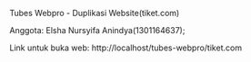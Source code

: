 Tubes Webpro - Duplikasi Website(tiket.com)

Anggota:
Elsha Nursyifa Anindya(1301164637);

Link untuk buka web:
http://localhost/tubes-webpro/tiket.com
